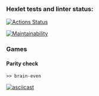 ### Hexlet tests and linter status:
[![Actions Status](https://github.com/starbuck007/python-project-49/actions/workflows/hexlet-check.yml/badge.svg)](https://github.com/starbuck007/python-project-49/actions)

[![Maintainability](https://api.codeclimate.com/v1/badges/09f179137f114e7ade5f/maintainability)](https://codeclimate.com/github/starbuck007/python-project-49/maintainability)

### Games

#### Parity check
 ```>> brain-even```

[![asciicast](https://asciinema.org/a/xVQ1HvpjTM9QTodR7EBILfCTN.svg)](https://asciinema.org/a/xVQ1HvpjTM9QTodR7EBILfCTN)